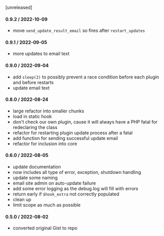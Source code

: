 [unreleased]

#### 0.9.2 / 2022-10-09
* move `send_update_result_email` so fires after `restart_updates`

#### 0.9.1 / 2022-09-05
* more updates to email text

#### 0.9.0 / 2022-09-04
* add `sleep(2)` to possibly prevent a race condition before each plugin and before restarts
* update email text

#### 0.8.0 / 2022-08-24
* large refactor into smaller chunks
* load in static hook
* don't check our own plugin, cause it will always have a PHP fatal for redeclaring the class
* refactor for restarting plugin update process after a fatal
* add function for sending successful update email
* refactor for inclusion into core

#### 0.6.0 / 2022-08-05
* update documentation
* now includes all type of error, exception, shutdown handling
* update some naming
* email site admin on auto-update failure
* add some error logging as the debug.log will fill with errors
* return early if `$hook_extra` not correctly populated
* clean up
* limit scope as much as possible

#### 0.5.0 / 2022-08-02
* converted original Gist to repo
